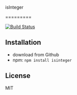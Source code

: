 isInteger

=========

[![Build Status](https://travis-ci.org/Sahadar/isInteger.svg)](https://travis-ci.org/Sahadar/isInteger)

## Installation
* download from Github
* npm: `npm install isinteger`

## License

MIT